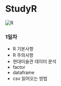 # StudyR
![R](https://media.istockphoto.com/vectors/vector-handwritten-logo-letter-r-vector-id1008257372?k=20&m=1008257372&s=170667a&w=0&h=Jq9BJYhOCzEL2q7aWBHa9_rvCwlw4SUb_SlnK0mRQ40=)
### 1일차
- R 기본사항
- R 주의사항
- 현대미술관 데이터 분석
- factor 
 - dataframe
- csv 읽어오는 방법
